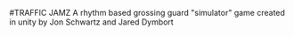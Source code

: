 #TRAFFIC JAMZ
A rhythm based grossing guard "simulator" game created in unity by Jon Schwartz and Jared Dymbort
